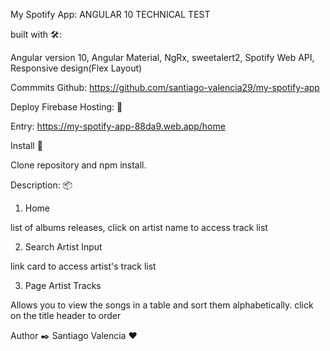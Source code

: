 My Spotify App: ANGULAR 10 TECHNICAL TEST

built with 🛠️:

Angular version 10, Angular Material, NgRx, sweetalert2, Spotify Web API, Responsive design(Flex Layout)

Commmits Github: https://github.com/santiago-valencia29/my-spotify-app

Deploy Firebase Hosting: 🚀

Entry: https://my-spotify-app-88da9.web.app/home

Install 🔧

Clone repository and npm install.

Description: 📦

1. Home

list of albums releases, click on artist name to access track list

2. Search Artist Input

link card to access artist's track list

3. Page Artist Tracks

Allows you to view the songs in a table and sort them alphabetically. click on the title header to order

Author ✒️
Santiago Valencia ❤️
